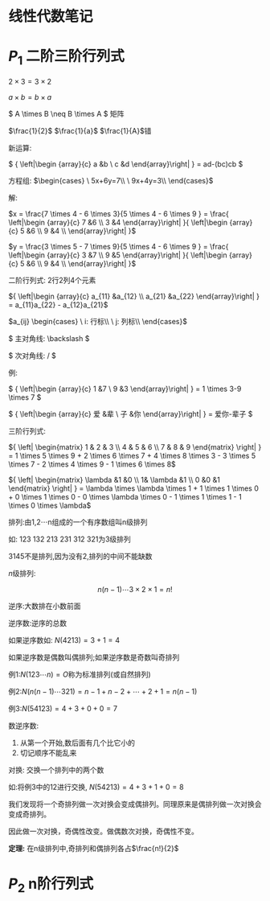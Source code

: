 # 线性代数笔记

# $P_1$ 二阶三阶行列式

$2\times3=3\times2$

$a\times b=b\times a$

$ A \times B \neq B \times A  $ 矩阵

$\frac{1}{2}$ $\frac{1}{a}$ $\frac{1}{A}$错

新运算:

$ { \left|\begin {array}{c} a &b \\ c &d \end{array}\right| } = ad-(bc)cb  $

方程组: $\begin{cases}
 \ 5x+6y=7\\
 \ 9x+4y=3\\
\end{cases}$

解: &#x20;

$x = \frac{7 \times 4 - 6 \times 3}{5 \times 4 - 6 \times 9 } = \frac{ \left|\begin {array}{c} 7 &6 \\ 3 &4 \end{array}\right| }{ \left|\begin {array}{c} 5 &6 \\ 9 &4 \\ \end{array}\right| }$ &#x20;

$y = \frac{3 \times 5 - 7 \times 9}{5 \times 4 - 6 \times 9 } = \frac{ \left|\begin {array}{c} 3 &7 \\ 9 &5 \end{array}\right| }{ \left|\begin {array}{c} 5 &6 \\ 9 &4 \\ \end{array}\right| }$

二阶行列式: 2行2列4个元素

${ \left|\begin {array}{c} a_{11} &a_{12} \\ a_{21} &a_{22} \end{array}\right| } = a_{11}a_{22} - a_{12}a_{21}$ &#x20;

$a_{ij} \begin{cases} \ i: 行标\\ \ j: 列标\\ \end{cases}$

$ 主对角线: \backslash  $

$ 次对角线: /  $

例:

$ { \left|\begin {array}{c} 1 &7 \\ 9 &3 \end{array}\right| } = 1 \times 3-9 \times 7  $

$ { \left|\begin {array}{c} 爱 &辈 \\ 子 &你 \end{array}\right| } = 爱你-辈子  $

三阶行列式:

${ \left| \begin{matrix} 1 & 2 & 3 \\ 4 & 5 & 6 \\ 7 & 8 & 9 \end{matrix} \right| } = 1 \times 5 \times 9 + 2 \times 6 \times 7 + 4 \times 8 \times 3 - 3 \times 5 \times 7 - 2 \times 4 \times 9 - 1 \times 6 \times 8$

${ \left| \begin{matrix} \lambda &1 &0 \\ 1& \lambda &1 \\ 0 &0 &1 \end{matrix} \right| } = \lambda \times \lambda \times 1 + 1 \times 1 \times 0 + 0 \times 1 \times 0 - 0 \times \lambda \times 0 - 1 \times 1 \times 1 - 1 \times 0 \times \lambda$

排列:由1,2$\cdots$n组成的一个有序数组叫n级排列

如: 123 132 213 231 312 321为3级排列

3145不是排列,因为没有2,排列的中间不能缺数

$n$级排列:

$$
n(n-1) \cdots 3 \times 2 \times 1=n!
$$

逆序:大数排在小数前面

逆序数:逆序的总数

如果逆序数如: $N(4213)=3+1=4$

如果逆序数是偶数叫偶排列;如果逆序数是奇数叫奇排列

例1:$N(123 \cdots n)=O$称为标准排列(或自然排列)

例2:$N(n(n-1) \cdots 321)=n-1+n-2+ \cdots +2+1=n(n-1)$

例3:$N(54123)=4+3+0+0=7$

数逆序数:

1.  从第一个开始,数后面有几个比它小的
2.  切记顺序不能乱来

对换: 交换一个排列中的两个数

如:将例3中的12进行交换, $N(54213)=4+3+1+0=8$

我们发现将一个奇排列做一次对换会变成偶排列。同理原来是偶排列做一次对换会变成奇排列。

因此做一次对换，奇偶性改变。做偶数次对换，奇偶性不变。

**定理:** 在n级排列中,奇排列和偶排列各占$\frac{n!}{2}$

# $P_2$ n阶行列式
